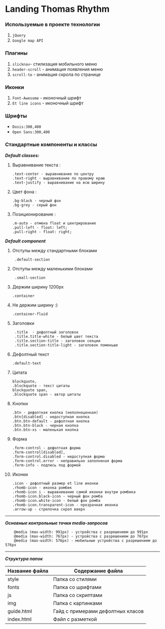 # Landing Thomas Rhythm

### Используемые в проекте технологии
1.	`jQuery`
2.	`Google map API`
### Плагины
1.	`slicknav`- стилизация мобильного меню
2.	`header-scroll` - анимация появления меню
3.	`scroll-to` - анимация скрола по странице
### Иконки
1.	`Font-Awesome` - иконочный шрифт
2.	`Et line icons` - иконочный шрифт
### Шрифты 
*	`Dosis:300,400`
*	`Open Sans:300,400`

### Стандартные компоненты и классы

***Default classes:***

1.	Выравнивание текста :

		.text-center - выравнивание по центру
		.text-right - выравнивание по правому краю
		.text-justify - выравнивание на всю ширину

2.	Цвет фона :

		.bg-black - черный фон
		.bg-grey - серый фон

3.	Позиционирование :

		.m-auto - отмена float и центрирование
		.pull-left - float: left;
		.pull-right - float: right;

***Default component***

1. Отступы между стандартными блоками 

		.default-section

2. Отступы между маленькими блоками

		.small-section

3.	Держим ширину 1200px

		.container
        
4.	Не держим ширину :)

		.container-fluid
        
5. Заголовки 

		.title  - дефолтный заголовок
        .title.title-white - белый цвет текста
        .title.section-title - заголовок секции
        .title.section-title-light - заголовок поменьше
        
6.	Дефолтный текст

		.default-text
7.	Цитата

		blockquote,
		.blockquote - текст цитаты
        blockquote span,
		.blockquote span - автор цитаты
        
8.	Кнопки

		.btn - дефолтная кнопка (неполноценная)
        .btn[disabled] - недоступная кнопка
        .btn.btn-default - дефолтная кнопка        
        .btn.btn-black - черная кнопка        
        .btn.btn-xs - маленькая кнопка
        
9.	Форма

		.form-control - дефолтная форма
        .form-control[disabled],
		.form-control.disabled - недоступная форма
        .form-control.error - неправильно заполненая форма
        .form-info - подпись под формой
        
10. Иконки

		.icon - дефолтный размер et line иконки
        .rhomb-icon - иконка ромбик
        .rhomb-icon i - выравнивание самой иконки внутри ромбика
        .rhomb-icon.black-icon - черный фон ромба
        .rhomb-icon.white-icon - белый фон ромба
        .rhomb-icon.transparent-icon - прозрачная иконка
        .arrow-up - стрелочка скрол вверх
        
***

***Основные контрольные точки media-запросов***

		@media (max-width: 991px) - устройства c разрешением до 991px
		@media (max-width: 767px) - устройства c разрешением до 767px
        @media (max-width: 576px) - мобильные устройства c разрешением до 576px
        
***

***Структура папок***

Название файла  | Содержание файла
----------------|----------------------
style       | Папка со стилями
fonts       | Папка со шрифтами
js   | Папка со скриптами
img      | Папка с картинками
guide.html   | Гайд с примерами дефолтных класов
index.html      | Файл с разметкой
